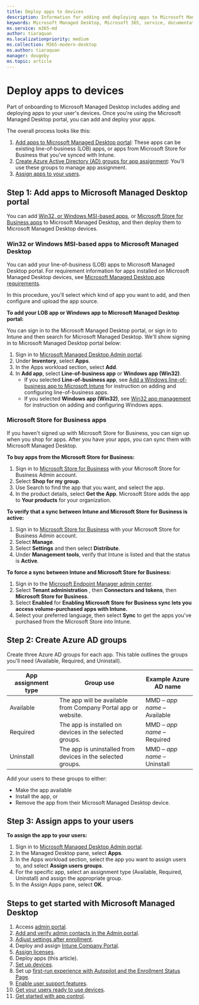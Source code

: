 ```yaml
---
title: Deploy apps to devices
description: Information for adding and deploying apps to Microsoft Managed Desktop devices.  
keywords: Microsoft Managed Desktop, Microsoft 365, service, documentation, apps, line-of-business apps, LOB apps
ms.service: m365-md
author: tiaraquan
ms.localizationpriority: medium
ms.collection: M365-modern-desktop
ms.author: tiaraquan
manager: dougeby
ms.topic: article
---
```


# Deploy apps to devices

Part of onboarding to Microsoft Managed Desktop includes adding and deploying apps to your user's devices. Once you're using the Microsoft Managed Desktop portal, you can add and deploy your apps.

The overall process looks like this:

1. [Add apps to Microsoft Managed Desktop portal](#1): These apps can be existing line-of-business (LOB) apps, or apps from Microsoft Store for Business that you've synced with Intune.
2. [Create Azure Active Directory (AD) groups for app assignment](#2): You'll use these groups to manage app assignment.
3. [Assign apps to your users](#3).

<span id="1" />

## Step 1: Add apps to Microsoft Managed Desktop portal

You can add [Win32, or Windows MSI-based apps](#lob-apps), or [Microsoft Store for Business apps](#msfb-apps) to Microsoft Managed Desktop, and then deploy them to Microsoft Managed Desktop devices.

<span id="lob-apps">

### Win32 or Windows MSI-based apps to Microsoft Managed Desktop

You can add your line-of-business (LOB) apps to Microsoft Managed Desktop portal. For requirement information for apps installed on Microsoft Managed Desktop devices, see [Microsoft Managed Desktop app requirements](../service-description/mmd-app-requirements.md).

In this procedure, you'll select which kind of app you want to add, and then configure and upload the app source.

**To add your LOB app or Windows app to Microsoft Managed Desktop portal:**

You can sign in to the Microsoft Managed Desktop portal, or sign in to Intune and then search for Microsoft Managed Desktop. We'll show signing in to Microsoft Managed Desktop portal below:

1. Sign in to [Microsoft Managed Desktop Admin portal](https://aka.ms/mmdportal).
2. Under **Inventory**, select **Apps**.
3. In the Apps workload section, select **Add**.
4. In **Add app**, select **Line-of-business app** or **Windows app (Win32)**.
    - If you selected **Line-of-business app**, see [Add a Windows line-of-business app to Microsoft Intune](/intune/lob-apps-windows) for instruction on adding and configuring line-of-business apps.
    - If you selected **Windows app (Win32)**, see [Win32 app management](/intune/apps-win32-app-management) for instruction on adding and configuring Windows apps.

<span id="msfb-apps">

### Microsoft Store for Business apps

If you haven't signed up with Microsoft Store for Business, you can sign up when you shop for apps. After you have your apps, you can sync them with Microsoft Managed Desktop.

**To buy apps from the Microsoft Store for Business:**

1. Sign in to [Microsoft Store for Business](https://businessstore.microsoft.com) with your Microsoft Store for Business Admin account.
2. Select **Shop for my group**.
3. Use Search to find the app that you want, and select the app.
4. In the product details, select **Get the App**.
Microsoft Store adds the app to **Your products** for your organization.

**To verify that a sync between Intune and Microsoft Store for Business is active:**

1. Sign in to [Microsoft Store for Business](https://businessstore.microsoft.com) with your Microsoft Store for Business Admin account.
2. Select **Manage**.
3. Select **Settings** and then select **Distribute**.
4. Under **Management tools**, verify that Intune is listed and that the status is **Active**.  

**To force a sync between Intune and Microsoft Store for Business:**

1. Sign in to the [Microsoft Endpoint Manager admin center](https://go.microsoft.com/fwlink/?linkid=2109431).
2. Select **Tenant administration** , then **Connectors and tokens**, then **Microsoft Store for Business**.
3. Select **Enabled** for **Enabling Microsoft Store for Business sync lets you access volume-purchased apps with Intune.**
4. Select your preferred language, then select **Sync** to get the apps you've purchased from the Microsoft Store into Intune.

<span id="2" />

## Step 2: Create Azure AD groups

Create three Azure AD groups for each app. This table outlines the groups you'll need (Available, Required, and Uninstall).

App assignment type | Group use | Example Azure AD name |
--- | --- | --- |
Available |  The app will be available from Company Portal app or website. | MMD – *app name* – Available |
Required |  The app is installed on devices in the selected groups. | MMD – *app name* – Required |
Uninstall |  The app is uninstalled from devices in the selected groups. | MMD – *app name* – Uninstall |

Add your users to these groups to either:

- Make the app available
- Install the app, or
- Remove the app from their Microsoft Managed Desktop device.

<span id="3" />

## Step 3: Assign apps to your users

**To assign the app to your users:**

1. Sign in to [Microsoft Managed Desktop Admin portal](https://aka.ms/mmdportal).
2. In the Managed Desktop pane, select **Apps**.
3. In the Apps workload section, select the app you want to assign users to, and select **Assign users groups**.
4. For the specific app, select an assignment type (Available, Required, Uninstall) and assign the appropriate group.
5. In the Assign Apps pane, select **OK**.

## Steps to get started with Microsoft Managed Desktop

1. Access [admin portal](access-admin-portal.md).
1. [Add and verify admin contacts in the Admin portal](add-admin-contacts.md).
1. [Adjust settings after enrollment](conditional-access.md).
1. Deploy and assign [Intune Company Portal](company-portal.md).
1. [Assign licenses](assign-licenses.md).
1. Deploy apps (this article).
1. [Set up devices](set-up-devices.md).
1. Set up [first-run experience with Autopilot and the Enrollment Status Page](esp-first-run.md).
1. [Enable user support features](enable-support.md).
1. [Get your users ready to use devices](get-started-devices.md).
1. [Get started with app control](get-started-app-control.md).

<!--# Preparing apps for Microsoft Managed Desktop

This topic is the target for 2 "Learn more" links in the Admin Portal (aka.ms/app-overview;app-package); also target for link from Online resources (aka.ms/app-overviewmmd-app-prep) do not delete.

-->
